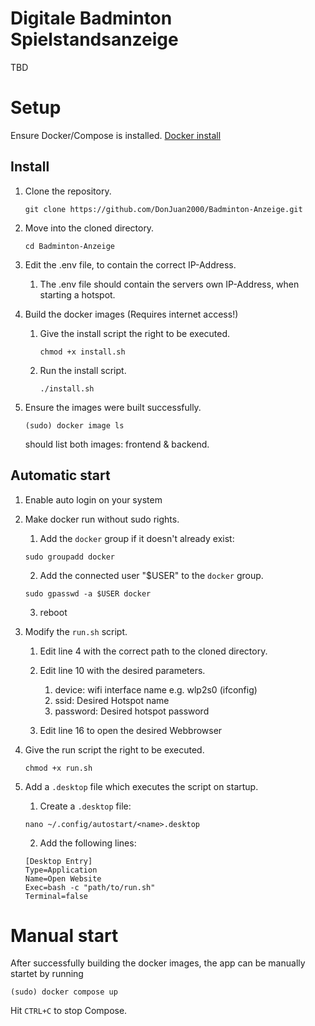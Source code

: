 # Digitale Badminton Spielstandsanzeige
TBD


# Setup
Ensure Docker/Compose is installed. [Docker install](https://docs.docker.com/engine/install/)

## Install
1. Clone the repository.
    ```shell
    git clone https://github.com/DonJuan2000/Badminton-Anzeige.git
    ```
2. Move into the cloned directory.
    ```shell
    cd Badminton-Anzeige
    ```

3. Edit the .env file, to contain the correct IP-Address.

    1. The .env file should contain the servers own IP-Address, when starting a hotspot.

4. Build the docker images (Requires internet access!)

    1. Give the install script the right to be executed.
        ```shell
        chmod +x install.sh
        ```
    2. Run the install script.
        ```shell
        ./install.sh
        ```

4. Ensure the images were built successfully.
    ```shell
    (sudo) docker image ls
    ```
    should list both images: frontend & backend.

## Automatic start
1. Enable auto login on your system

2. Make docker run without sudo rights.
    1. Add the `docker` group if it doesn't already exist:
    ```shell
    sudo groupadd docker
    ```
    2. Add the connected user "$USER" to the `docker` group.
    ```shell
    sudo gpasswd -a $USER docker
    ```
    3. reboot

2. Modify the `run.sh` script.

    1. Edit line 4 with the correct path to the cloned directory.
    2. Edit line 10 with the desired parameters. 

        1. device: wifi interface name e.g. wlp2s0 (ifconfig)
        2. ssid: Desired Hotspot name
        3. password: Desired hotspot password

    3. Edit line 16 to open the desired Webbrowser

3. Give the run script the right to be executed.
    ```shell
    chmod +x run.sh
    ```

4. Add a `.desktop` file which executes the script on startup.

    1. Create a `.desktop` file:
    ```shell
    nano ~/.config/autostart/<name>.desktop
    ```
    2. Add the following lines:
    ```shell
    [Desktop Entry]
    Type=Application
    Name=Open Website
    Exec=bash -c "path/to/run.sh"
    Terminal=false
    ```


    
        


    

# Manual start
After successfully building the docker images, the app can be manually startet by running
```shell
(sudo) docker compose up
```

Hit `CTRL+C` to stop Compose.
